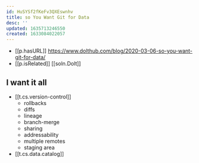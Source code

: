 ```yaml
---
id: HuSYSf2fKeFv3QXEswnhv
title: so You Want Git for Data
desc: ''
updated: 1635713246550
created: 1633084022057
---
```


- [[p.hasURL]] https://www.dolthub.com/blog/2020-03-06-so-you-want-git-for-data/
- [[p.isRelated]] [[soln.Dolt]]

## I want it all

- [[t.cs.version-control]]
  - rollbacks
  - diffs
  - lineage
  - branch-merge
  - sharing
  - addressability
  - multiple remotes
  - staging area
- [[t.cs.data.catalog]]
